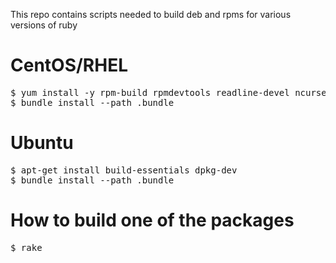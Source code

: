 This repo contains scripts needed to build deb and rpms for various versions of ruby

# CentOS/RHEL

<pre>
$ yum install -y rpm-build rpmdevtools readline-devel ncurses-devel gdbm-devel tcl-devel openssl-devel db4-devel byacc gcc libffi-devel libffi libxml2-devel libxslt-devel
$ bundle install --path .bundle
</pre>

# Ubuntu

<pre>
$ apt-get install build-essentials dpkg-dev
$ bundle install --path .bundle
</pre>

# How to build one of the packages

<pre>
$ rake
</pre>
